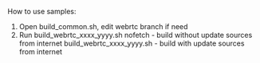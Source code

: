 
How to use samples:

1. Open build_common.sh, edit webrtc branch if need
2. Run build_webrtc_xxxx_yyyy.sh nofetch  - build without update sources from internet
       build_webrtc_xxxx_yyyy.sh          - build with update sources from internet

